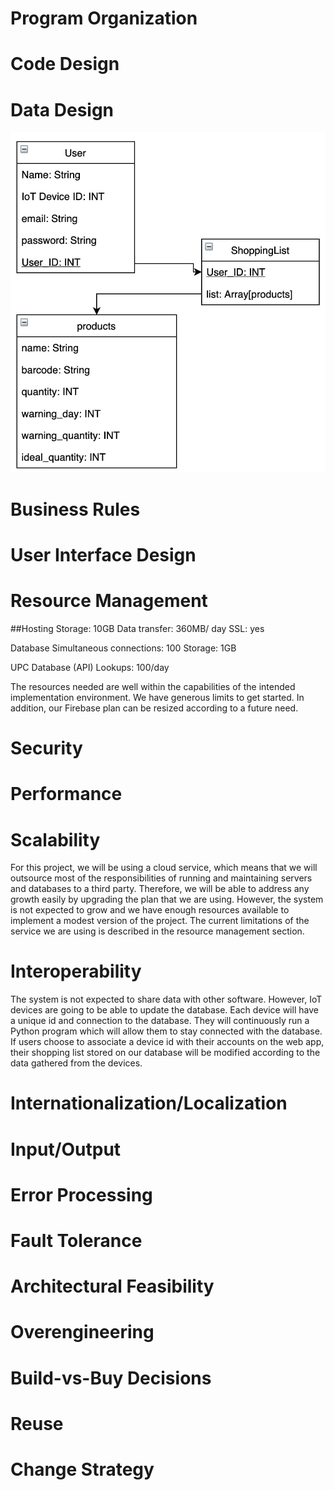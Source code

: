 # Program Organization

# Code Design

# Data Design

![Entity Relationship Diagram](https://github.com/chasewalker26/COP4331_Project/blob/main/artifacts/images/ERD.jpg?raw=true)

# Business Rules

# User Interface Design

# Resource Management

##Hosting
Storage:					10GB
Data transfer:				360MB/ day
SSL:						yes

Database
Simultaneous connections:	100
Storage:					1GB

UPC Database (API)
Lookups:					100/day

The resources needed are well within the capabilities of the intended implementation environment. We have generous limits to get started. In addition, our Firebase plan can be resized according to a future need.

# Security

# Performance

# Scalability

For this project, we will be using a cloud service, which means that we will outsource most of the responsibilities of running and maintaining servers and databases to a third party. Therefore, we will be able to address any growth easily by upgrading the plan that we are using. However, the system is not expected to grow and we have enough resources available to implement a modest version of the project. The current limitations of the service we are using is described in the resource management section.

# Interoperability

The system is not expected to share data with other software. However, IoT devices are going to be able to update the database. Each device will have a unique id and connection to the database. They will continuously run a Python program which will allow them to stay connected with the database. If users choose to associate a device id with their accounts on the web app, their shopping list stored on our database will be modified according to the data gathered from the devices.

# Internationalization/Localization

# Input/Output

# Error Processing

# Fault Tolerance

# Architectural Feasibility

# Overengineering

# Build-vs-Buy Decisions

# Reuse

# Change Strategy
